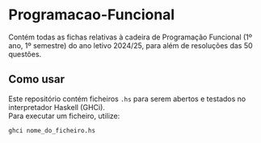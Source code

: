 # Programacao-Funcional

Contém todas as fichas relativas à cadeira de Programação Funcional (1º ano, 1º semestre) do ano letivo 2024/25, para além de resoluções das 50 questões.

## Como usar

Este repositório contém ficheiros `.hs` para serem abertos e testados no interpretador Haskell (GHCi).  
Para executar um ficheiro, utilize:

```bash
ghci nome_do_ficheiro.hs
